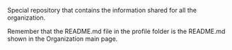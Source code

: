Special repository that contains the information shared for all the organization.

Remember that the README.md file in the profile folder is the README.md shown in the Organization main page.

